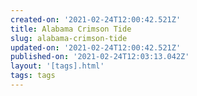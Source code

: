 ```yaml
---
created-on: '2021-02-24T12:00:42.521Z'
title: Alabama Crimson Tide
slug: alabama-crimson-tide
updated-on: '2021-02-24T12:00:42.521Z'
published-on: '2021-02-24T12:03:13.042Z'
layout: '[tags].html'
tags: tags
---
```



